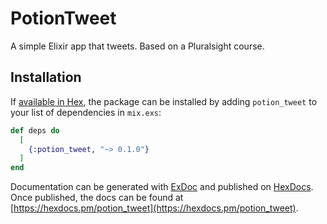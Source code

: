 # PotionTweet

A simple Elixir app that tweets.
Based on a Pluralsight course.

## Installation

If [available in Hex](https://hex.pm/docs/publish), the package can be installed
by adding `potion_tweet` to your list of dependencies in `mix.exs`:

```elixir
def deps do
  [
    {:potion_tweet, "~> 0.1.0"}
  ]
end
```

Documentation can be generated with [ExDoc](https://github.com/elixir-lang/ex_doc)
and published on [HexDocs](https://hexdocs.pm). Once published, the docs can
be found at [https://hexdocs.pm/potion_tweet](https://hexdocs.pm/potion_tweet).

